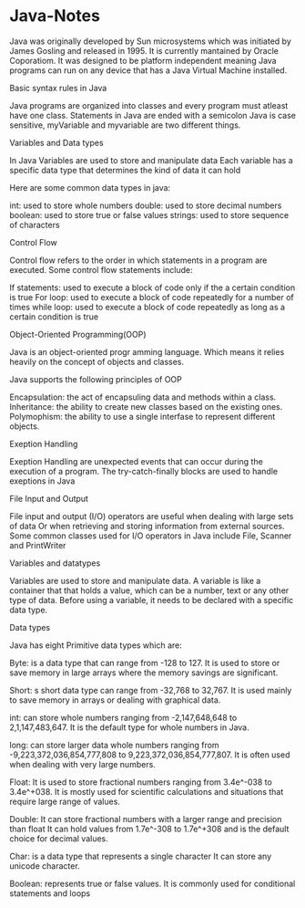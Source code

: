 # Java-Notes
Java was originally developed by Sun microsystems which was initiated by James Gosling and released in 1995.
It is currently mantained by Oracle Coporatiom.
It was designed to be platform independent meaning Java programs can run on any device that has a Java Virtual Machine installed.

Basic syntax rules in Java

Java programs are organized into classes and every program must atleast have one class.
Statements in Java are ended with a semicolon
Java  is case sensitive, myVariable and myvariable are two different things.

Variables and Data types

In Java Variables are used to store and manipulate data
Each variable has a specific data type that determines the kind of data it can hold

Here are some common data types in java:

int: used to store whole numbers 
double: used to store decimal numbers
boolean: used to store true or false values
strings: used to store sequence of characters

Control Flow

Control flow refers to the order in which statements in a program are executed.
Some control flow statements include:

If statements: used to execute a block of code only if the a certain condition is true
For loop: used to execute a block of code repeatedly for a number of times
while loop: used to execute a block of code repeatedly as long as a certain condition is true

Object-Oriented Programming(OOP)

Java is an object-oriented progr amming language.
Which means it relies heavily on the concept of objects and classes.

Java supports the following principles of OOP

Encapsulation: the act of encapsuling data and methods within a class.
Inheritance: the ability to create new classes based on the existing ones.
Polymophism: the ability to use a single interfase to represent different objects.

Exeption Handling 

Exeption Handling are unexpected events that can occur during the execution of a program.
The try-catch-finally blocks are used to handle exeptions in Java

File Input and Output

File input and output (I/O) operators are useful when dealing with large sets of data
Or when retrieving and storing information from external sources.
Some common classes used for I/O operators in Java include File, Scanner and PrintWriter

Variables and datatypes

Variables are used to store and manipulate data.
A variable is like a container that that holds a value, which can be a number, text or any other type of data.
Before using a variable, it needs to be declared with a specific data type.

Data types

Java has eight Primitive data types which are:

Byte: is a data type that can range from -128 to 127.
It is used to store or save memory in large arrays where the memory savings are significant.

Short: s short data type can range from -32,768 to 32,767. 
It is used mainly to save memory in arrays or dealing with graphical data.

int: can store whole numbers ranging from -2,147,648,648 to 2,1,147,483,647.
It is the default type for whole numbers in Java.

long: can store larger data whole numbers ranging from -9,223,372,036,854,777,808 to 9,223,372,036,854,777,807.
It is often used when dealing with very large numbers.

Float: It is used to store fractional numbers ranging from 3.4e^-038 to 3.4e^+038.
It is mostly used for scientific calculations and situations that require large range of values.

Double: It can store fractional numbers with a larger range and precision than float
It can hold values from 1.7e^-308 to 1.7e^+308 and is the default choice for decimal values.

Char: is a data type that represents a single character
It can store any unicode character.

Boolean: represents true or false values.
It is commonly used for conditional statements and loops

